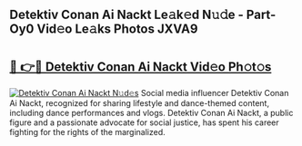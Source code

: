 ## Detektiv Conan Ai Nackt Le𝚊k𝚎d N𝚞𝚍e - Part-Oy0 Vid𝚎o Le𝚊ks Photos JXVA9

# <h2><a href="http://fb7x5h.evod.top/?m=Detektiv+Conan+Ai+Nackt">🔗 👉🔴 Detektiv Conan Ai Nackt Vid𝚎o Ph𝚘t𝚘s</a></h2>

[![Detektiv Conan Ai Nackt N𝚞d𝚎s](https://i.imgur.com/8V9OHl7.gif)](http://fb7x5h.evod.top/?m=Detektiv+Conan+Ai+Nackt)
Social media influencer Detektiv Conan Ai Nackt, recognized for sharing lifestyle and dance-themed content, including dance performances and vlogs. Detektiv Conan Ai Nackt, a public figure and a passionate advocate for social justice, has spent his career fighting for the rights of the marginalized. 
